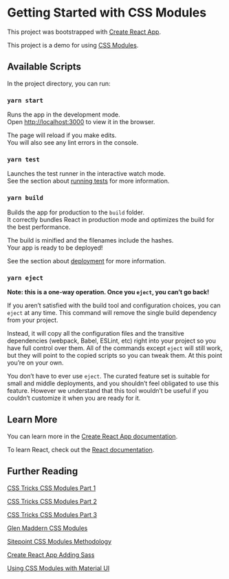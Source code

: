 # Getting Started with CSS Modules

This project was bootstrapped with [Create React App](https://github.com/facebook/create-react-app).

This project is a demo for using [CSS Modules](https://github.com/css-modules/css-modules).

## Available Scripts

In the project directory, you can run:

### `yarn start`

Runs the app in the development mode.\
Open [http://localhost:3000](http://localhost:3000) to view it in the browser.

The page will reload if you make edits.\
You will also see any lint errors in the console.

### `yarn test`

Launches the test runner in the interactive watch mode.\
See the section about [running tests](https://facebook.github.io/create-react-app/docs/running-tests) for more information.

### `yarn build`

Builds the app for production to the `build` folder.\
It correctly bundles React in production mode and optimizes the build for the best performance.

The build is minified and the filenames include the hashes.\
Your app is ready to be deployed!

See the section about [deployment](https://facebook.github.io/create-react-app/docs/deployment) for more information.

### `yarn eject`

**Note: this is a one-way operation. Once you `eject`, you can’t go back!**

If you aren’t satisfied with the build tool and configuration choices, you can `eject` at any time. This command will remove the single build dependency from your project.

Instead, it will copy all the configuration files and the transitive dependencies (webpack, Babel, ESLint, etc) right into your project so you have full control over them. All of the commands except `eject` will still work, but they will point to the copied scripts so you can tweak them. At this point you’re on your own.

You don’t have to ever use `eject`. The curated feature set is suitable for small and middle deployments, and you shouldn’t feel obligated to use this feature. However we understand that this tool wouldn’t be useful if you couldn’t customize it when you are ready for it.

## Learn More

You can learn more in the [Create React App documentation](https://facebook.github.io/create-react-app/docs/getting-started).

To learn React, check out the [React documentation](https://reactjs.org/).

## Further Reading

[CSS Tricks CSS Modules Part 1](https://css-tricks.com/css-modules-part-1-need/)

[CSS Tricks CSS Modules Part 2](https://css-tricks.com/css-modules-part-2-getting-started/)

[CSS Tricks CSS Modules Part 3](https://css-tricks.com/css-modules-part-3-react/)

[Glen Maddern CSS Modules](https://glenmaddern.com/articles/css-modules)

[Sitepoint CSS Modules Methodology](https://www.sitepoint.com/understanding-css-modules-methodology/)

[Create React App Adding Sass](https://create-react-app.dev/docs/adding-a-sass-stylesheet)

[Using CSS Modules with Material UI](https://material-ui.com/guides/interoperability/#css-modules)
